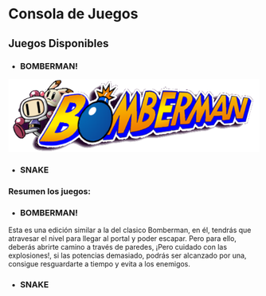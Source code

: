# Consola de Juegos

## Juegos Disponibles

- ### BOMBERMAN!

![](assets/bman/bombermanLogo.png)

- ### SNAKE

### Resumen los juegos:

- ### BOMBERMAN!

Esta es una edición similar a la del clasico Bomberman, en él, tendrás que atravesar el nivel para llegar al portal y poder escapar. Pero para ello, deberás abrirte camino a través de paredes, ¡Pero cuidado con las explosiones!, si las potencias demasiado, podrás ser alcanzado por una, consigue resguardarte a tiempo y evita a los enemigos.

- ### SNAKE
